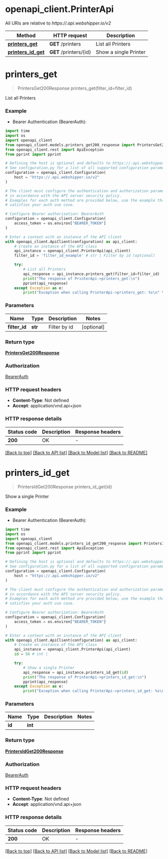 # openapi_client.PrinterApi

All URIs are relative to *https://.api.webshipper.io/v2*

Method | HTTP request | Description
------------- | ------------- | -------------
[**printers_get**](PrinterApi.md#printers_get) | **GET** /printers | List all Printers
[**printers_id_get**](PrinterApi.md#printers_id_get) | **GET** /printers/{id} | Show a single Printer


# **printers_get**
> PrintersGet200Response printers_get(filter_id=filter_id)

List all Printers

### Example

* Bearer Authentication (BearerAuth):
```python
import time
import os
import openapi_client
from openapi_client.models.printers_get200_response import PrintersGet200Response
from openapi_client.rest import ApiException
from pprint import pprint

# Defining the host is optional and defaults to https://.api.webshipper.io/v2
# See configuration.py for a list of all supported configuration parameters.
configuration = openapi_client.Configuration(
    host = "https://.api.webshipper.io/v2"
)

# The client must configure the authentication and authorization parameters
# in accordance with the API server security policy.
# Examples for each auth method are provided below, use the example that
# satisfies your auth use case.

# Configure Bearer authorization: BearerAuth
configuration = openapi_client.Configuration(
    access_token = os.environ["BEARER_TOKEN"]
)

# Enter a context with an instance of the API client
with openapi_client.ApiClient(configuration) as api_client:
    # Create an instance of the API class
    api_instance = openapi_client.PrinterApi(api_client)
    filter_id = 'filter_id_example' # str | Filter by id (optional)

    try:
        # List all Printers
        api_response = api_instance.printers_get(filter_id=filter_id)
        print("The response of PrinterApi->printers_get:\n")
        pprint(api_response)
    except Exception as e:
        print("Exception when calling PrinterApi->printers_get: %s\n" % e)
```



### Parameters

Name | Type | Description  | Notes
------------- | ------------- | ------------- | -------------
 **filter_id** | **str**| Filter by id | [optional] 

### Return type

[**PrintersGet200Response**](PrintersGet200Response.md)

### Authorization

[BearerAuth](../README.md#BearerAuth)

### HTTP request headers

 - **Content-Type**: Not defined
 - **Accept**: application/vnd.api+json

### HTTP response details
| Status code | Description | Response headers |
|-------------|-------------|------------------|
**200** | OK |  -  |

[[Back to top]](#) [[Back to API list]](../README.md#documentation-for-api-endpoints) [[Back to Model list]](../README.md#documentation-for-models) [[Back to README]](../README.md)

# **printers_id_get**
> PrintersIdGet200Response printers_id_get(id)

Show a single Printer

### Example

* Bearer Authentication (BearerAuth):
```python
import time
import os
import openapi_client
from openapi_client.models.printers_id_get200_response import PrintersIdGet200Response
from openapi_client.rest import ApiException
from pprint import pprint

# Defining the host is optional and defaults to https://.api.webshipper.io/v2
# See configuration.py for a list of all supported configuration parameters.
configuration = openapi_client.Configuration(
    host = "https://.api.webshipper.io/v2"
)

# The client must configure the authentication and authorization parameters
# in accordance with the API server security policy.
# Examples for each auth method are provided below, use the example that
# satisfies your auth use case.

# Configure Bearer authorization: BearerAuth
configuration = openapi_client.Configuration(
    access_token = os.environ["BEARER_TOKEN"]
)

# Enter a context with an instance of the API client
with openapi_client.ApiClient(configuration) as api_client:
    # Create an instance of the API class
    api_instance = openapi_client.PrinterApi(api_client)
    id = 56 # int | 

    try:
        # Show a single Printer
        api_response = api_instance.printers_id_get(id)
        print("The response of PrinterApi->printers_id_get:\n")
        pprint(api_response)
    except Exception as e:
        print("Exception when calling PrinterApi->printers_id_get: %s\n" % e)
```



### Parameters

Name | Type | Description  | Notes
------------- | ------------- | ------------- | -------------
 **id** | **int**|  | 

### Return type

[**PrintersIdGet200Response**](PrintersIdGet200Response.md)

### Authorization

[BearerAuth](../README.md#BearerAuth)

### HTTP request headers

 - **Content-Type**: Not defined
 - **Accept**: application/vnd.api+json

### HTTP response details
| Status code | Description | Response headers |
|-------------|-------------|------------------|
**200** | OK |  -  |

[[Back to top]](#) [[Back to API list]](../README.md#documentation-for-api-endpoints) [[Back to Model list]](../README.md#documentation-for-models) [[Back to README]](../README.md)


